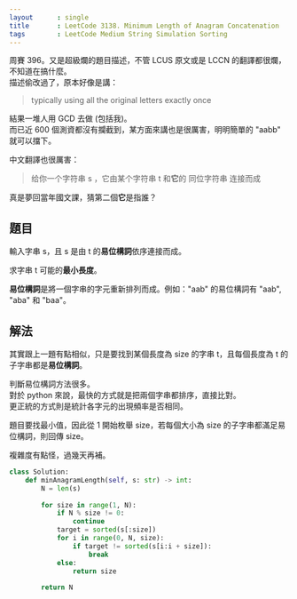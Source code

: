 ```yaml
---
layout      : single
title       : LeetCode 3138. Minimum Length of Anagram Concatenation
tags        : LeetCode Medium String Simulation Sorting
---
```

周賽 396。又是超級爛的題目描述，不管 LCUS 原文或是 LCCN 的翻譯都很爛，不知道在搞什麼。  
描述偷改過了，原本好像是講：  
> typically using all the original letters exactly once  

結果一堆人用 GCD 去做 (包括我)。  
而已近 600 個測資都沒有攔截到，某方面來講也是很厲害，明明簡單的 "aabb" 就可以擋下。  

中文翻譯也很厲害：  
> 给你一个字符串 s ，它由某个字符串 t 和**它**的 同位字符串 连接而成  

真是夢回當年國文課，猜第二個**它**是指誰？  

## 題目

輸入字串 s，且 s 是由 t 的**易位構詞**依序連接而成。  

求字串 t 可能的**最小長度**。  

**易位構詞**是將一個字串的字元重新排列而成。例如："aab" 的易位構詞有 "aab", "aba" 和 "baa"。  

## 解法

其實跟上一題有點相似，只是要找到某個長度為 size 的字串 t，且每個長度為 t 的子字串都是**易位構詞**。  

判斷易位構詞方法很多。  
對於 python 來說，最快的方式就是把兩個字串都排序，直接比對。  
更正統的方式則是統計各字元的出現頻率是否相同。  

題目要找最小值，因此從 1 開始枚舉 size，若每個大小為 size 的子字串都滿足易位構詞，則回傳 size。  

複雜度有點怪，過幾天再補。  

```python
class Solution:
    def minAnagramLength(self, s: str) -> int:
        N = len(s)
        
        for size in range(1, N):
            if N % size != 0:
                continue
            target = sorted(s[:size])
            for i in range(0, N, size):
                if target != sorted(s[i:i + size]):
                    break
            else:
                return size
            
        return N
```
